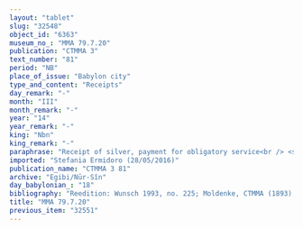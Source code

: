 ```yaml
---
layout: "tablet"
slug: "32548"
object_id: "6363"
museum_no_: "MMA 79.7.20"
publication: "CTMMA 3"
text_number: "81"
period: "NB"
place_of_issue: "Babylon city"
type_and_content: "Receipts"
day_remark: "-"
month: "III"
month_remark: "-"
year: "14"
year_remark: "-"
king: "Nbn"
king_remark: "-"
paraphrase: "Receipt of silver, payment for obligatory service<br /> <strong>A<sub>1</sub></strong>and<strong> A<sub>2</sub></strong>, acting as proxy (<em>ina na</em><em>&scaron;parti</em>) for <strong>C</strong> receive 10 shekels of silver from <strong>fB</strong>. This sum does not include (<em>elat</em>) the 24 shekels of silver, received previously. Names of 2 witnesses and the scribe: &nbsp;<strong>A<sub>1</sub></strong>.<br /> &nbsp;<br /> <strong>A<sub>1<sub> </sub></sub></strong>=<strong> </strong>Nab&ucirc;-ēre&scaron;/Ṣillāya/Mandidi;<strong> A<sub>2</sub></strong> = Bēl&scaron;unu/ Bēl-iqī&scaron;a//&Scaron;ang&ucirc;-Nanāya; f<strong>B </strong>= fIna-Esagila-ram&acirc;t; <strong>C </strong>= Nūrea/Bēl-iqī&scaron;a//&Scaron;ang&ucirc;-Nanāya"
imported: "Stefania Ermidoro (28/05/2016)"
publication_name: "CTMMA 3 81"
archive: "Egibi/Nūr-Sîn"
day_babylonian_: "18"
bibliography: "Reedition: Wunsch 1993, no. 225; Moldenke, CTMMA (1893), no. 30."
title: "MMA 79.7.20"
previous_item: "32551"
---
```

